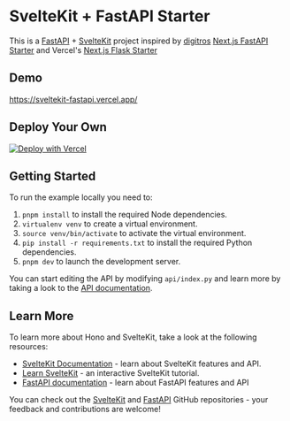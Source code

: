 # SvelteKit + FastAPI Starter

This is a [FastAPI](https://fastapi.tiangolo.com/) + [SvelteKit](https://svelte.dev/docs/kit/introduction/) project inspired by [digitros](https://github.com/digitros) [Next.js FastAPI Starter](https://vercel.com/templates/next.js/nextjs-fastapi-starter) and Vercel's [Next.js Flask Starter](https://vercel.com/templates/next.js/nextjs-flask-starter)

## Demo

https://sveltekit-fastapi.vercel.app/

## Deploy Your Own

[![Deploy with Vercel](https://vercel.com/button)](https://vercel.com/new/clone?repository-url=https%3A%2F%2Fgithub.com%2Fmwilliams1188%2Fhono-sveltekit)

## Getting Started

To run the example locally you need to:

1. `pnpm install` to install the required Node dependencies.
2. `virtualenv venv` to create a virtual environment.
3. `source venv/bin/activate` to activate the virtual environment.
4. `pip install -r requirements.txt` to install the required Python dependencies.
5. `pnpm dev` to launch the development server.

You can start editing the API by modifying `api/index.py` and learn more by taking a look to the [API documentation](https://fastapi.tiangolo.com/).

## Learn More

To learn more about Hono and SvelteKit, take a look at the following resources:

- [SvelteKit Documentation](https://svelte.dev/docs/kit/introduction) - learn about SvelteKit features and API.
- [Learn SvelteKit](https://svelte.dev/tutorial/kit/introducing-sveltekit) - an interactive SvelteKit tutorial.
- [FastAPI documentation](https://fastapi.tiangolo.com/) - learn about FastAPI features and API

You can check out the [SvelteKit](https://github.com/sveltejs/kit/) and [FastAPI](https://github.com/tiangolo/fastapi) GitHub repositories - your feedback and contributions are welcome!
